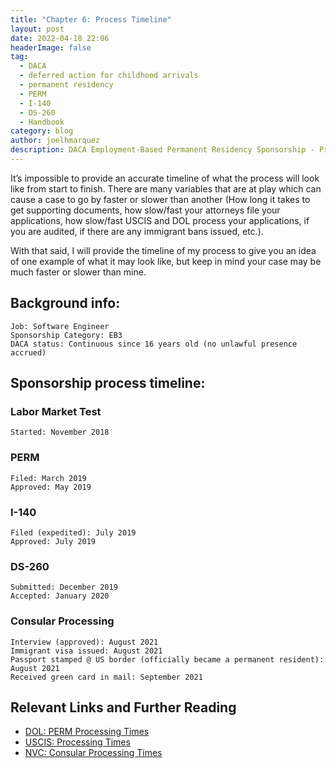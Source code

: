 ```yaml
---
title: "Chapter 6: Process Timeline"
layout: post
date: 2022-04-18 22:06
headerImage: false
tag:
  - DACA
  - deferred action for childhood arrivals
  - permanent residency
  - PERM
  - I-140
  - DS-260
  - Handbook
category: blog
author: joelhmarquez
description: DACA Employment-Based Permanent Residency Sponsorship - Process Timeline
---
```


It’s impossible to provide an accurate timeline of what the process will look like from start to finish. There are many variables that are at play which can cause a case to go by faster or slower than another (How long it takes to get supporting documents, how slow/fast your attorneys file your applications, how slow/fast USCIS and DOL process your applications, if you are audited, if there are any immigrant bans issued, etc.).

With that said, I will provide the timeline of my process to give you an idea of one example of what it may look like, but keep in mind your case may be much faster or slower than mine.

## Background info:
	Job: Software Engineer
	Sponsorship Category: EB3
	DACA status: Continuous since 16 years old (no unlawful presence accrued)
	
## Sponsorship process timeline:

### Labor Market Test
	Started: November 2018

### PERM
	Filed: March 2019
	Approved: May 2019

### I-140
	Filed (expedited): July 2019
	Approved: July 2019

### DS-260
	Submitted: December 2019
	Accepted: January 2020

### Consular Processing
	Interview (approved): August 2021
	Immigrant visa issued: August 2021
	Passport stamped @ US border (officially became a permanent resident): August 2021
	Received green card in mail: September 2021

## Relevant Links and Further Reading
- [DOL: PERM Processing Times](https://flag.dol.gov/processingtimes)
- [USCIS: Processing Times](https://egov.uscis.gov/processing-times/)
- [NVC: Consular Processing Times](https://travel.state.gov/content/travel/en/us-visas/immigrate/nvc-timeframes.html)